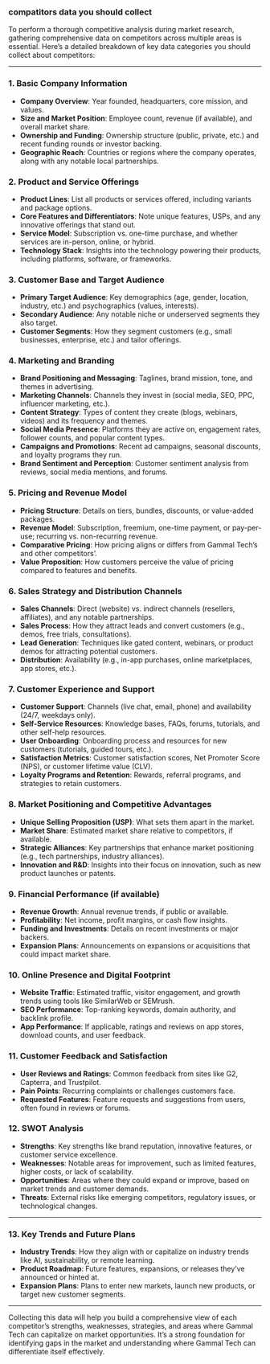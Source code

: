 ### compatitors data you should collect
To perform a thorough competitive analysis during market research, gathering comprehensive data on competitors across multiple areas is essential. Here’s a detailed breakdown of key data categories you should collect about competitors:

---

### **1. Basic Company Information**
   - **Company Overview**: Year founded, headquarters, core mission, and values.
   - **Size and Market Position**: Employee count, revenue (if available), and overall market share.
   - **Ownership and Funding**: Ownership structure (public, private, etc.) and recent funding rounds or investor backing.
   - **Geographic Reach**: Countries or regions where the company operates, along with any notable local partnerships.

### **2. Product and Service Offerings**
   - **Product Lines**: List all products or services offered, including variants and package options.
   - **Core Features and Differentiators**: Note unique features, USPs, and any innovative offerings that stand out.
   - **Service Model**: Subscription vs. one-time purchase, and whether services are in-person, online, or hybrid.
   - **Technology Stack**: Insights into the technology powering their products, including platforms, software, or frameworks.

### **3. Customer Base and Target Audience**
   - **Primary Target Audience**: Key demographics (age, gender, location, industry, etc.) and psychographics (values, interests).
   - **Secondary Audience**: Any notable niche or underserved segments they also target.
   - **Customer Segments**: How they segment customers (e.g., small businesses, enterprise, etc.) and tailor offerings.

### **4. Marketing and Branding**
   - **Brand Positioning and Messaging**: Taglines, brand mission, tone, and themes in advertising.
   - **Marketing Channels**: Channels they invest in (social media, SEO, PPC, influencer marketing, etc.).
   - **Content Strategy**: Types of content they create (blogs, webinars, videos) and its frequency and themes.
   - **Social Media Presence**: Platforms they are active on, engagement rates, follower counts, and popular content types.
   - **Campaigns and Promotions**: Recent ad campaigns, seasonal discounts, and loyalty programs they run.
   - **Brand Sentiment and Perception**: Customer sentiment analysis from reviews, social media mentions, and forums.

### **5. Pricing and Revenue Model**
   - **Pricing Structure**: Details on tiers, bundles, discounts, or value-added packages.
   - **Revenue Model**: Subscription, freemium, one-time payment, or pay-per-use; recurring vs. non-recurring revenue.
   - **Comparative Pricing**: How pricing aligns or differs from Gammal Tech’s and other competitors’.
   - **Value Proposition**: How customers perceive the value of pricing compared to features and benefits.

### **6. Sales Strategy and Distribution Channels**
   - **Sales Channels**: Direct (website) vs. indirect channels (resellers, affiliates), and any notable partnerships.
   - **Sales Process**: How they attract leads and convert customers (e.g., demos, free trials, consultations).
   - **Lead Generation**: Techniques like gated content, webinars, or product demos for attracting potential customers.
   - **Distribution**: Availability (e.g., in-app purchases, online marketplaces, app stores, etc.).

### **7. Customer Experience and Support**
   - **Customer Support**: Channels (live chat, email, phone) and availability (24/7, weekdays only).
   - **Self-Service Resources**: Knowledge bases, FAQs, forums, tutorials, and other self-help resources.
   - **User Onboarding**: Onboarding process and resources for new customers (tutorials, guided tours, etc.).
   - **Satisfaction Metrics**: Customer satisfaction scores, Net Promoter Score (NPS), or customer lifetime value (CLV).
   - **Loyalty Programs and Retention**: Rewards, referral programs, and strategies to retain customers.

### **8. Market Positioning and Competitive Advantages**
   - **Unique Selling Proposition (USP)**: What sets them apart in the market.
   - **Market Share**: Estimated market share relative to competitors, if available.
   - **Strategic Alliances**: Key partnerships that enhance market positioning (e.g., tech partnerships, industry alliances).
   - **Innovation and R&D**: Insights into their focus on innovation, such as new product launches or patents.

### **9. Financial Performance (if available)**
   - **Revenue Growth**: Annual revenue trends, if public or available.
   - **Profitability**: Net income, profit margins, or cash flow insights.
   - **Funding and Investments**: Details on recent investments or major backers.
   - **Expansion Plans**: Announcements on expansions or acquisitions that could impact market share.

### **10. Online Presence and Digital Footprint**
   - **Website Traffic**: Estimated traffic, visitor engagement, and growth trends using tools like SimilarWeb or SEMrush.
   - **SEO Performance**: Top-ranking keywords, domain authority, and backlink profile.
   - **App Performance**: If applicable, ratings and reviews on app stores, download counts, and user feedback.

### **11. Customer Feedback and Satisfaction**
   - **User Reviews and Ratings**: Common feedback from sites like G2, Capterra, and Trustpilot.
   - **Pain Points**: Recurring complaints or challenges customers face.
   - **Requested Features**: Feature requests and suggestions from users, often found in reviews or forums.

### **12. SWOT Analysis**
   - **Strengths**: Key strengths like brand reputation, innovative features, or customer service excellence.
   - **Weaknesses**: Notable areas for improvement, such as limited features, higher costs, or lack of scalability.
   - **Opportunities**: Areas where they could expand or improve, based on market trends and customer demands.
   - **Threats**: External risks like emerging competitors, regulatory issues, or technological changes.

---

### **13. Key Trends and Future Plans**
   - **Industry Trends**: How they align with or capitalize on industry trends like AI, sustainability, or remote learning.
   - **Product Roadmap**: Future features, expansions, or releases they’ve announced or hinted at.
   - **Expansion Plans**: Plans to enter new markets, launch new products, or target new customer segments.

---

Collecting this data will help you build a comprehensive view of each competitor’s strengths, weaknesses, strategies, and areas where Gammal Tech can capitalize on market opportunities. It’s a strong foundation for identifying gaps in the market and understanding where Gammal Tech can differentiate itself effectively.